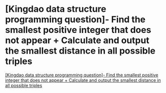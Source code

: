 # [Kingdao data structure programming question]- Find the smallest positive integer that does not appear + Calculate and output the smallest distance in all possible triples
[[Kingdao data structure programming question]- Find the smallest positive integer that does not appear + Calculate and output the smallest distance in all possible triples](https://aiwithcloud.com/2022/09/15/kingdao_data_structure_programming_question__find_the_smallest_positive_integer_that_does_not_appear__calculate_and_output_the_smallest_distance_in_all_possible_triples/)